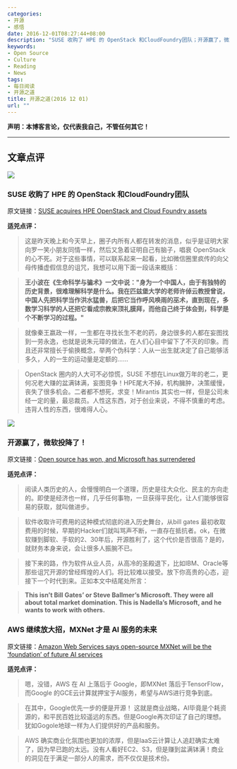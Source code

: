```yaml
---
categories:
- 开源
- 感悟
date: 2016-12-01T08:27:44+08:00
description: "SUSE 收购了 HPE 的 OpenStack 和CloudFoundry团队；开源赢了，微软投降了！AWS 继续放大招，MXNet 才是 AI 服务的未来"
keywords:
- Open Source
- Culture
- Reading
- News
tags:
- 每日阅读
- 开源之道
title: 开源之道(2016 12 01)
url: ""
---
```


**声明：本博客言论，仅代表我自己，不管任何其它！**

---

## 文章点评

![](http://zdnet4.cbsistatic.com/hub/i/r/2016/11/30/525ef9d1-aaba-4841-8ead-6dd41f2ba3ba/resize/770xauto/50cfb39d5e5141da13635728a8dbf786/hpe-suse-partnership.jpg)

### SUSE 收购了 HPE 的 OpenStack 和CloudFoundry团队

原文链接：[SUSE acquires HPE OpenStack and Cloud Foundry assets](http://www.zdnet.com/article/suse-acquires-hpe-openstack-and-cloud-foundry-assets/)

**适兕点评：**

> 这是昨天晚上和今天早上，圈子内所有人都在转发的消息，似乎是证明大家向罗一笑小朋友同情一样，然后又急着证明自己有脑子，唱衰 OpenStack 的心不死。对于这些事情，可以联系起来一起看，比如微信圈里疯传的向父母传播虚假信息的诅咒，我想可以用下面一段话来概括：

> **王小波在《生命科学与骗术》一文中说："身为一个中国人，由于有独特的历史背景，很难理解科学是什么。我在匹兹堡大学的老师许倬云教授曾说，中国人先把科学当作洪水猛兽，后把它当作呼风唤雨的巫术，直到现在，多数学习科学的人还把它看成宗教来顶礼膜拜，而他自己终于体会到，科学是个不断学习的过程。"**

> 就像秦王嬴政一样，一生都在寻找长生不老的药，身边很多的人都在妄图找到一劳永逸，也就是说朱元璋的做法，在人们心目中留下了不灭的印象。而且还非常擅长于偷换概念，举两个伪科学：人从一出生就决定了自己能够活多久，人的一生的运动量是定额的......

> OpenStack 圈内的人大可不必惊慌，SUSE 不想在Linux做万年的老二，更何况老大赚的盆满钵满，妄图竞争！HPE尾大不掉，机构臃肿，决策缓慢，丧失了很多机会。二者都不想死，求变！Mirantis 其实也一样，但是公司未经一定的量，最忌裁员。人性这东西，对于创业来说，不得不慎重的考虑。违背人性的东西，很难得人心。

![](http://image.slidesharecdn.com/opensourcegovernancev2-130501122625-phpapp02/95/why-open-source-governance-matters-2-638.jpg)

### 开源赢了，微软投降了！

原文链接：[Open source has won, and Microsoft has surrendered](http://www.pcworld.co.nz/article/610739/open-source-has-won-microsoft-has-surrendered/)

**适兕点评：**

> 阅读人类历史的人，会慢慢明白一个道理，历史是往大众化、民主的方向走的。即使是经济也一样，几乎任何事物，一旦获得平民化，让人们能够很容易的获取，就叫做进步。

> 软件收取许可费用的这种模式彻底的进入历史舞台，从bill gates 最初收取费用的时候，早期的Hacker们就叫骂声不断，一直存在抵抗者。ok，在微软赚到脚软、手软的2、30年后，开源胜利了，这个代价是否很高？是的，就财务本身来说，会让很多人振腕不已。

> 接下来的路，作为软件从业人员，从高冷的圣殿退下，比如IBM、Oracle等那些诅咒开源的曾经辉煌的人们。将比较难以接受。放下你高贵的心态，迎接下一个时代到来。正如本文中结尾处所言：

> **This isn’t Bill Gates’ or Steve Ballmer’s Microsoft. They were all about total market domination. This is Nadella’s Microsoft, and he wants to work with others.**

### AWS 继续放大招，MXNet 才是 AI 服务的未来

原文链接：[Amazon Web Services says open-source MXNet will be the ‘foundation’ of future AI services](http://www.geekwire.com/2016/amazon-web-services-says-open-source-mxnet-will-foundation-future-ai-services/)

**适兕点评：**

> 嗯，没错，AWS 在 AI 上落后于 Google，即MXNet 落后于TensorFlow，而Google 的GCE云计算就押宝于AI服务，希望与AWS进行竞争到底。

> 在其中，Google优先一步的便是开源！ 这就是商业战略，AI毕竟是个耗资源的，和平民百姓比较遥远的东西。但是Google再次印证了自己的理想。犹如Gogole地球一样为人们提供好的产品和服务。

> AWS 确实商业化氛围也更加的浓厚，但是IaaS云计算让人追赶确实太难了，因为早已跑的太远。没有人看好EC2、S3，但是赚到盆满钵满！商业的洞见在于满足一部分人的需求，而不仅仅是技术份。
